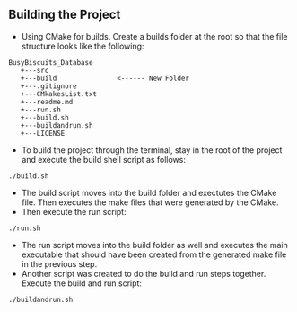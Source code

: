 ## Building the Project ##
 - Using CMake for builds. Create a builds folder at the root so that the file structure looks like the following:
 ```text
BusyBiscuits_Database
    +---src
    +---build               <------ New Folder
    +---.gitignore
    +---CMkakesList.txt
    +---readme.md
    +---run.sh
    +---build.sh
    +---buildandrun.sh
    +---LICENSE
```
 - To build the project through the terminal, stay in the root of the project and execute the build shell script as follows:
```
./build.sh
```
 - The build script moves into the build folder and exectutes the CMake file. Then executes the make files that were generated by the CMake. 
 - Then execute the run script:
```
./run.sh
```
 - The run script moves into the build folder as well and executes the main executable that should have been created from the generated make file in the previous step.
 - Another script was created to do the build and run steps together. Execute the build and run script:
```
./buildandrun.sh
```